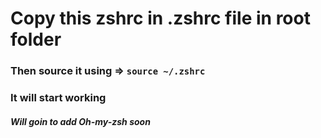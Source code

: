 # Copy this zshrc in .zshrc file in root folder

### Then source it using => ``` source ~/.zshrc ```

### It will start working

##### Will goin to add Oh-my-zsh soon
